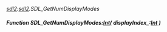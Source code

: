 _[sdl2](../../modules/sdl2/sdl2-module.md):[sdl2](../../modules/sdl2/sdl2-module.md).SDL\_GetNumDisplayModes_
##### Function SDL\_GetNumDisplayModes:[Int](../../modules/wonkey/wonkey-types-int.md)( displayIndex_:[Int](../../modules/wonkey/wonkey-types-int.md) )
